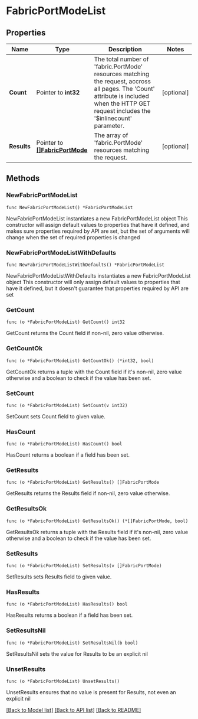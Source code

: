 # FabricPortModeList

## Properties

Name | Type | Description | Notes
------------ | ------------- | ------------- | -------------
**Count** | Pointer to **int32** | The total number of &#39;fabric.PortMode&#39; resources matching the request, accross all pages. The &#39;Count&#39; attribute is included when the HTTP GET request includes the &#39;$inlinecount&#39; parameter. | [optional] 
**Results** | Pointer to [**[]FabricPortMode**](FabricPortMode.md) | The array of &#39;fabric.PortMode&#39; resources matching the request. | [optional] 

## Methods

### NewFabricPortModeList

`func NewFabricPortModeList() *FabricPortModeList`

NewFabricPortModeList instantiates a new FabricPortModeList object
This constructor will assign default values to properties that have it defined,
and makes sure properties required by API are set, but the set of arguments
will change when the set of required properties is changed

### NewFabricPortModeListWithDefaults

`func NewFabricPortModeListWithDefaults() *FabricPortModeList`

NewFabricPortModeListWithDefaults instantiates a new FabricPortModeList object
This constructor will only assign default values to properties that have it defined,
but it doesn't guarantee that properties required by API are set

### GetCount

`func (o *FabricPortModeList) GetCount() int32`

GetCount returns the Count field if non-nil, zero value otherwise.

### GetCountOk

`func (o *FabricPortModeList) GetCountOk() (*int32, bool)`

GetCountOk returns a tuple with the Count field if it's non-nil, zero value otherwise
and a boolean to check if the value has been set.

### SetCount

`func (o *FabricPortModeList) SetCount(v int32)`

SetCount sets Count field to given value.

### HasCount

`func (o *FabricPortModeList) HasCount() bool`

HasCount returns a boolean if a field has been set.

### GetResults

`func (o *FabricPortModeList) GetResults() []FabricPortMode`

GetResults returns the Results field if non-nil, zero value otherwise.

### GetResultsOk

`func (o *FabricPortModeList) GetResultsOk() (*[]FabricPortMode, bool)`

GetResultsOk returns a tuple with the Results field if it's non-nil, zero value otherwise
and a boolean to check if the value has been set.

### SetResults

`func (o *FabricPortModeList) SetResults(v []FabricPortMode)`

SetResults sets Results field to given value.

### HasResults

`func (o *FabricPortModeList) HasResults() bool`

HasResults returns a boolean if a field has been set.

### SetResultsNil

`func (o *FabricPortModeList) SetResultsNil(b bool)`

 SetResultsNil sets the value for Results to be an explicit nil

### UnsetResults
`func (o *FabricPortModeList) UnsetResults()`

UnsetResults ensures that no value is present for Results, not even an explicit nil

[[Back to Model list]](../README.md#documentation-for-models) [[Back to API list]](../README.md#documentation-for-api-endpoints) [[Back to README]](../README.md)


